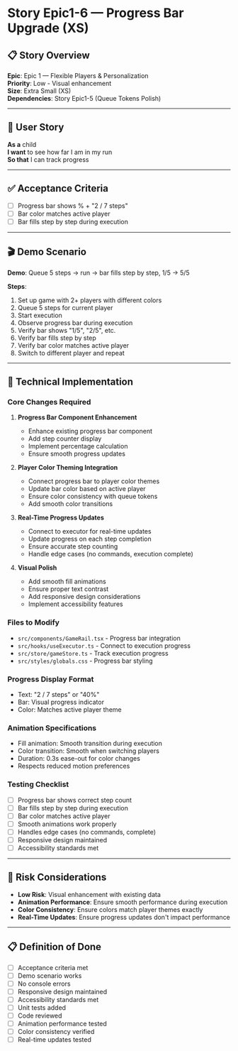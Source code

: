 # Story Epic1-6 — Progress Bar Upgrade (XS)

## 📋 Story Overview

**Epic**: Epic 1 — Flexible Players & Personalization  
**Priority**: Low - Visual enhancement  
**Size**: Extra Small (XS)  
**Dependencies**: Story Epic1-5 (Queue Tokens Polish)

---

## 🎯 User Story

**As a** child  
**I want** to see how far I am in my run  
**So that** I can track progress

---

## ✅ Acceptance Criteria

- [ ] Progress bar shows % + "2 / 7 steps"
- [ ] Bar color matches active player
- [ ] Bar fills step by step during execution

---

## 🎬 Demo Scenario

**Demo**: Queue 5 steps → run → bar fills step by step, 1/5 → 5/5

**Steps**:
1. Set up game with 2+ players with different colors
2. Queue 5 steps for current player
3. Start execution
4. Observe progress bar during execution
5. Verify bar shows "1/5", "2/5", etc.
6. Verify bar fills step by step
7. Verify bar color matches active player
8. Switch to different player and repeat

---

## 🔧 Technical Implementation

### Core Changes Required

1. **Progress Bar Component Enhancement**
   - Enhance existing progress bar component
   - Add step counter display
   - Implement percentage calculation
   - Ensure smooth progress updates

2. **Player Color Theming Integration**
   - Connect progress bar to player color themes
   - Update bar color based on active player
   - Ensure color consistency with queue tokens
   - Add smooth color transitions

3. **Real-Time Progress Updates**
   - Connect to executor for real-time updates
   - Update progress on each step completion
   - Ensure accurate step counting
   - Handle edge cases (no commands, execution complete)

4. **Visual Polish**
   - Add smooth fill animations
   - Ensure proper text contrast
   - Add responsive design considerations
   - Implement accessibility features

### Files to Modify

- `src/components/GameRail.tsx` - Progress bar integration
- `src/hooks/useExecutor.ts` - Connect to execution progress
- `src/store/gameStore.ts` - Track execution progress
- `src/styles/globals.css` - Progress bar styling

### Progress Display Format

- Text: "2 / 7 steps" or "40%"
- Bar: Visual progress indicator
- Color: Matches active player theme

### Animation Specifications

- Fill animation: Smooth transition during execution
- Color transition: Smooth when switching players
- Duration: 0.3s ease-out for color changes
- Respects reduced motion preferences

### Testing Checklist

- [ ] Progress bar shows correct step count
- [ ] Bar fills step by step during execution
- [ ] Bar color matches active player
- [ ] Smooth animations work properly
- [ ] Handles edge cases (no commands, complete)
- [ ] Responsive design maintained
- [ ] Accessibility standards met

---

## 🚨 Risk Considerations

- **Low Risk**: Visual enhancement with existing data
- **Animation Performance**: Ensure smooth performance during execution
- **Color Consistency**: Ensure colors match player themes exactly
- **Real-Time Updates**: Ensure progress updates don't impact performance

---

## 📋 Definition of Done

- [ ] Acceptance criteria met
- [ ] Demo scenario works
- [ ] No console errors
- [ ] Responsive design maintained
- [ ] Accessibility standards met
- [ ] Unit tests added
- [ ] Code reviewed
- [ ] Animation performance tested
- [ ] Color consistency verified
- [ ] Real-time updates tested
